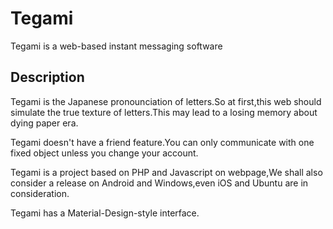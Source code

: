 # Tegami
Tegami is a web-based instant messaging software
## Description
Tegami is the Japanese pronounciation of letters.So at first,this web should simulate the true texture of letters.This may lead to a losing memory about dying paper era.

Tegami doesn't have a friend feature.You can only communicate with one fixed object unless you change your account.

Tegami is a project based on PHP and Javascript on webpage,We shall also consider a release on Android and Windows,even iOS and Ubuntu are in consideration.

Tegami has a Material-Design-style interface.
